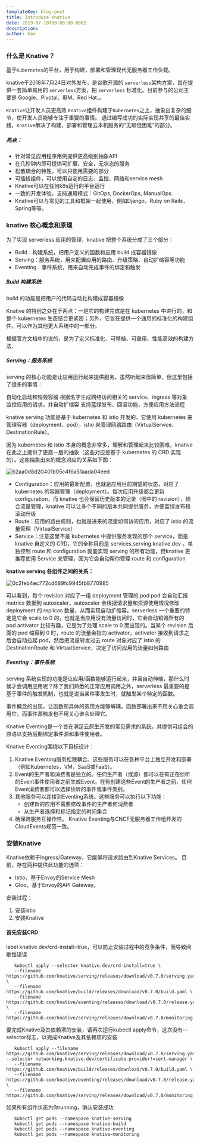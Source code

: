 ```yaml
---
templateKey: blog-post
title: Introduce Knative
date: 2019-07-10T00:00:00.000Z
description:
author: Gao
---
```

### 什么是 Knative？

基于`Kubernetes`的平台，用于构建，部署和管理现代无服务器工作负载。 

knative于2018年7月24日对外发布，是谷歌开源的 `serverless`架构方案，旨在提供一套简单易用的 `serverless`方案，把 `serverless` 标准化。目前参与的公司主要是 Google、Pivotal、IBM、Red Hat，。

`Knative`让开发人员更高效
`Knative`组件构建于`Kubernetes`之上，抽象出复杂的细节，使开发人员能够专注于重要的事情。
通过编写成功的实际实现共享的最佳实践，`Knative`解决了构建，部署和管理云本机服务的“无聊但困难”的部分。

##### 亮点：
- 针对常见应用程序用例提供更高级别抽象API
- 在几秒钟内即可提供可扩展，安全，无状态的服务
- 松散耦合的特性，可以只使用需要的部分
- 可插拔组件，可以使用自定的日志、监控、网络和service mesh
- Knative可以在任何k8s运行的平台运行
- 一致的开发体验，支持通用模式：GitOps, DockerOps, ManualOps.
- Knative可以与常见的工具和框架一起使用，例如Django，Ruby on Rails，Spring等等。


### knative 核心概念和原理

为了实现 serverless 应用的管理，knative 把整个系统分成了三个部分：

* Build：构建系统，把用户定义的函数和应用 build 成容器镜像
* Serving：服务系统，用来配置应用的路由、升级策略、自动扩缩容等功能
* Eventing：事件系统，用来自动完成事件的绑定和触发

##### Build 构建系统

build 的功能是把用户的代码自动化构建成容器镜像

Knative 的特别之处在于两点：一是它的构建完成是在 kubernetes 中进行的，和整个 kubernetes 生态结合更紧密；另外，它旨在提供一个通用的标准化的构建组件，可以作为其他更大系统中的一部分。

根据官方文档中的说的，是为了定义标准化、可移植、可重用、性能高效的构建方法.


##### Serving：服务系统

serving 的核心功能是让应用运行起来提供服务。虽然听起来很简单，但这里包括了很多的事情：

自动化启动和销毁容器
根据名字生成网络访问相关的 service、ingress 等对象
监控应用的请求，并自动扩缩容
支持蓝绿发布、回滚功能，方便应用方法流程

knative serving 功能是基于 kubernetes 和 istio 开发的，它使用 kubernetes 来管理容器（deployment、pod），istio 来管理网络路由（VirtualService、DestinationRule）。

因为 kubernetes 和 istio 本身的概念非常多，理解和管理起来比较困难，knative 在此之上提供了更高一层的抽象（这些对应是基于 kubernetes 的 CRD 实现的）。这些抽象出来的概念对应的关系如下图：

![62aa0d8d20401b05c4f6a51aada04eed](knative/3AFC8398-99AD-4331-B9D6-44EF8F58F2C2.png)

* Configuration：应用的最新配置，也就是应用目前期望的状态，对应了 kubernetes 的容器管理（deployment）。每次应用升级都会更新 configuration，而 knative 也会保留历史版本的记录（图中的 revision），结合流量管理，knative 可以让多个不同的版本共同提供服务，方便蓝绿发布和滚动升级
* Route：应用的路由规则，也就是进来的流量如何访问应用，对应了 istio 的流量管理（VirtualService）
* Service：注意这里不是 kubernetes 中提供服务发现的那个 service，而是 knative 自定义的 CRD，它的全称目前是 services.serving.knative.dev 。单独控制 route 和 configuration 就能实现 serving 的所有功能，但knative 更推荐使用 Service 来管理，因为它会自动帮你管理 route 和 configuration


**knative serving 各组件之间的关系：**

![0c2feb4ec772cd689fc9945fb8770985](knative/02553623-4A8C-4195-86CA-8E158C61C2EE.png)

可以看到，每个 revision 对应了一组 deployment 管理的 pod
pod 会自动汇报 metrics 数据到 autoscaler，autoscaler 会根据请求量和资源使用情况修改 deployment 的 replicas 数量，从而实现自动扩缩容。serverless 一个重要的特定是它会 scale to 0 的，也就是当应用没有流量访问时，它会自动销毁所有的 pod
activator 比较有趣，它是为了处理 scale to 0 而出现的。当某个 revision 后面的 pod 缩容到 0 时，route 的流量会指向 activator，activator 接收到请求之后会自动拉起 pod，然后把流量转发过去
route 对象对应了 istio 的 DestinationRoute 和 VirtualService，决定了访问应用的流量如何路由

##### Eventing：事件系统

serving 系统实现的功能是让应用/函数能够运行起来，并且自动伸缩，那什么时候才会调用应用呢？除了我们熟悉的正常应用调用之外，serverless 最重要的是基于事件的触发机制，也就是说当某件事发生时，就触发某个特定的函数。

事件概念的出现，让函数和具体的调用方能够解耦。函数部署出来不用关心谁会调用它，而事件源触发也不用关心谁会处理它。

Knative Eventing是一个旨在满足云原生开发的常见需求的系统，并提供可组合的原语以支持后期绑定事件源和事件使用者。

Knative Eventing围绕以下目标设计：

1. Knative Eventing服务松散耦合。这些服务可以在各种平台上独立开发和部署（例如Kubernetes，VM，SaaS或FaaS）。
2. Event的生产者和消费者是独立的。任何生产者（或源）都可以在有正在侦听的Event事件使用者之前生成Event。在有创建这些Event的生产者之前，任何Event消费者都可以选择侦听的事件或事件类别。
3. 其他服务可以连接到Eventing系统。这些服务可以执行以下功能：
    * 创建新的应用不需要修改事件的生产者何消费者
    * 从生产者选择和标记指定的时间集合
4. 确保跨服务互操作性。 Knative Eventing与CNCF无服务器工作组开发的CloudEvents规范一致。


### 安装Knative

Knative依赖于Ingress/Gateway，它能够将请求路由到Knative Services。 目前，存在两种提供此功能的选项：
* Istio，基于Envoy的Service Mesh
* Gloo，基于Envoy的API Gateway。

安装过程：
1. 安装istio
2. 安装Knative

#### 首先安装CRD

label knative.dev/crd-install=true，可以防止安装过程中的竞争条件，而导致间歇性错误

```shell
   kubectl apply --selector knative.dev/crd-install=true \
   --filename https://github.com/knative/serving/releases/download/v0.7.0/serving.yaml \
   --filename https://github.com/knative/build/releases/download/v0.7.0/build.yaml \
   --filename https://github.com/knative/eventing/releases/download/v0.7.0/release.yaml \
   --filename https://github.com/knative/serving/releases/download/v0.7.0/monitoring.yaml
```

要完成Knative及其依赖项的安装，请再次运行kubectl apply命令，这次没有--selector标志，以完成Knative及其依赖项的安装

```shell
   kubectl apply --filename https://github.com/knative/serving/releases/download/v0.7.0/serving.yaml --selector networking.knative.dev/certificate-provider!=cert-manager \
   --filename https://github.com/knative/build/releases/download/v0.7.0/build.yaml \
   --filename https://github.com/knative/eventing/releases/download/v0.7.0/release.yaml \
   --filename https://github.com/knative/serving/releases/download/v0.7.0/monitoring.yaml
```


如果所有组件状态为你running，确认安装成功

```shell
   kubectl get pods --namespace knative-serving
   kubectl get pods --namespace knative-build
   kubectl get pods --namespace knative-eventing
   kubectl get pods --namespace knative-monitoring
```




